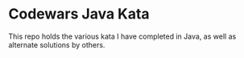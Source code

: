 # Codewars Java Kata

This repo holds the various kata I have completed in Java, as well as alternate solutions by others.
